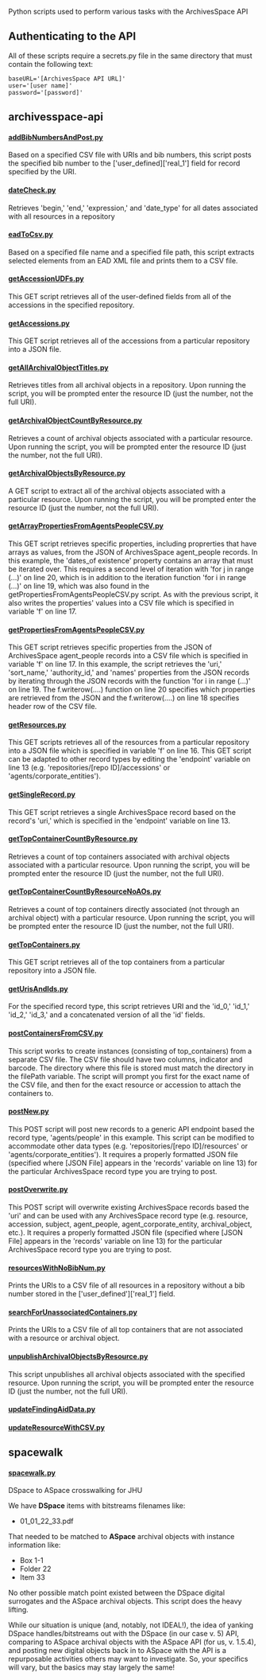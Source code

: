 Python scripts used to perform various tasks with the ArchivesSpace API


## Authenticating to the API

All of these scripts require a secrets.py file in the same directory that must contain the following text:

	baseURL='[ArchivesSpace API URL]'
	user='[user name]'
	password='[password]'

## archivesspace-api

#### [addBibNumbersAndPost.py](https://github.com/jhu-archives-and-manuscripts/archivesspace-api/blob/master/addBibNumbersAndPost.py)
Based on a specified CSV file with URIs and bib numbers, this script posts the specified bib number to the ['user_defined]['real_1'] field for record specified by the URI.

#### [dateCheck.py](https://github.com/jhu-archives-and-manuscripts/archivesspace-api/blob/master/dateCheck.py)
Retrieves 'begin,' 'end,' 'expression,' and 'date_type' for all dates associated with all resources in a repository

#### [eadToCsv.py](https://github.com/jhu-archives-and-manuscripts/archivesspace-api/blob/master/eadToCsv.py)
Based on a specified file name and a specified file path, this script extracts selected elements from an EAD XML file and prints them to a CSV file.

#### [getAccessionUDFs.py](https://github.com/jhu-archives-and-manuscripts/archivesspace-api/blob/master/getAccessionUDFs.py)
This GET script retrieves all of the user-defined fields from all of the accessions in the specified repository.

#### [getAccessions.py](https://github.com/jhu-archives-and-manuscripts/archivesspace-api/blob/master/getAccessions.py)
This GET script retrieves all of the accessions from a particular repository into a JSON file.

#### [getAllArchivalObjectTitles.py](https://github.com/jhu-archives-and-manuscripts/archivesspace-api/blob/master/getAllArchivalObjectTitles.py)
Retrieves titles from all archival objects in a repository. Upon running the script, you will be prompted enter the resource ID (just the number, not the full URI).

#### [getArchivalObjectCountByResource.py](https://github.com/jhu-archives-and-manuscripts/archivesspace-api/blob/master/getArchivalObjectCountByResource.py)
Retrieves a count of archival objects associated with a particular resource. Upon running the script, you will be prompted enter the resource ID (just the number, not the full URI).

#### [getArchivalObjectsByResource.py](https://github.com/jhu-archives-and-manuscripts/archivesspace-api/blob/master/getArchivalObjectsByResource.py)
A GET script to extract all of the archival objects associated with a particular resource. Upon running the script, you will be prompted enter the resource ID (just the number, not the full URI).

#### [getArrayPropertiesFromAgentsPeopleCSV.py](https://github.com/jhu-archives-and-manuscripts/archivesspace-api/blob/master/getArrayPropertiesFromAgentsPeopleCSV.py)
This GET script retrieves specific properties, including proprerties that have arrays as values, from the JSON of ArchivesSpace agent_people records. In this example, the 'dates_of existence' property contains an array that must be iterated over. This requires a second level of iteration with 'for j in range (...)' on line 20, which is in addition to the iteration function 'for i in range (...)' on line 19, which was also found in the getPropertiesFromAgentsPeopleCSV.py script. As with the previous script, it also writes the properties' values into a CSV file which is specified in variable 'f' on line 17.

#### [getPropertiesFromAgentsPeopleCSV.py](https://github.com/jhu-archives-and-manuscripts/archivesspace-api/blob/master/getPropertiesFromAgentsPeopleCSV.py)
This GET script retrieves specific properties from the JSON of ArchivesSpace agent_people records into a CSV file which is specified in variable 'f' on line 17. In this example, the script retrieves the 'uri,' 'sort_name,' 'authority_id,' and 'names' properties from the JSON records by iterating through the JSON records with the function 'for i in range (...)' on line 19. The f.writerow(....) function on line 20 specifies which properties are retrieved from the JSON and the f.writerow(....) on line 18 specifies header row of the CSV file.  

#### [getResources.py](https://github.com/jhu-archives-and-manuscripts/archivesspace-api/blob/master/getResources.py)
This GET scripts retrieves all of the resources from a particular repository into a JSON file which is specified in variable 'f' on line 16. This GET script can be adapted to other record types by editing the 'endpoint' variable on line 13 (e.g. 'repositories/[repo ID]/accessions' or 'agents/corporate_entities').

#### [getSingleRecord.py](https://github.com/jhu-archives-and-manuscripts/archivesspace-api/blob/master/getSingleRecord.py)
This GET script retrieves a single ArchivesSpace record based on the record's 'uri,' which is specified in the 'endpoint' variable on line 13.

#### [getTopContainerCountByResource.py](https://github.com/jhu-archives-and-manuscripts/archivesspace-api/blob/master/getTopContainerCountByResource.py)
Retrieves a count of top containers associated with archival objects associated with a particular resource. Upon running the script, you will be prompted enter the resource ID (just the number, not the full URI).

#### [getTopContainerCountByResourceNoAOs.py](https://github.com/jhu-archives-and-manuscripts/archivesspace-api/blob/master/getTopContainerCountByResourceNoAOs.py)
Retrieves a count of top containers directly associated (not through an archival object) with a particular resource. Upon running the script, you will be prompted enter the resource ID (just the number, not the full URI).

#### [getTopContainers.py](https://github.com/jhu-archives-and-manuscripts/archivesspace-api/blob/master/getTopContainers.py)
This GET script retrieves all of the top containers from a particular repository into a JSON file.

#### [getUrisAndIds.py](https://github.com/jhu-archives-and-manuscripts/archivesspace-api/blob/master/getUrisAndIds.py)
For the specified record type, this script retrieves URI and the 'id_0,' 'id_1,' 'id_2,' 'id_3,' and a concatenated version of all the 'id' fields.

#### [postContainersFromCSV.py](https://github.com/jhu-archives-and-manuscripts/archivesspace-api/blob/master/postContainersFromCSV.py)
This script works to create instances (consisting of top_containers) from a separate CSV file. The CSV file should have two columns, indicator and barcode. The directory where this file is stored must match the directory in the filePath variable. The script will prompt you first for the exact name of the CSV file, and then for the exact resource or accession to attach the containers to.

#### [postNew.py](https://github.com/jhu-archives-and-manuscripts/archivesspace-api/blob/master/postNew.py)
This POST script will post new records to a generic API endpoint based the record type, 'agents/people' in this example. This script can be modified to accommodate other data types (e.g. 'repositories/[repo ID]/resources' or 'agents/corporate_entities'). It requires a properly formatted JSON file (specified where [JSON File] appears in the 'records' variable on line 13) for the particular ArchivesSpace record type you are trying to post.  

#### [postOverwrite.py](https://github.com/jhu-archives-and-manuscripts/archivesspace-api/blob/master/postOverwrite.py)
This POST script will overwrite existing ArchivesSpace records based the 'uri' and can be used with any ArchivesSpace record type (e.g. resource, accession, subject, agent_people, agent_corporate_entity, archival_object, etc.). It requires a properly formatted JSON file (specified where [JSON File] appears in the 'records' variable on line 13) for the particular ArchivesSpace record type you are trying to post.

#### [resourcesWithNoBibNum.py](https://github.com/jhu-archives-and-manuscripts/archivesspace-api/blob/master/resourcesWithNoBibNum.py)
Prints the URIs to a CSV file of all resources in a repository without a bib number stored in the ['user_defined']['real_1'] field.

#### [searchForUnassociatedContainers.py](https://github.com/jhu-archives-and-manuscripts/archivesspace-api/blob/master/searchForUnassociatedContainers.py)
Prints the URIs to a CSV file of all top containers that are not associated with a resource or archival object.

#### [unpublishArchivalObjectsByResource.py](https://github.com/jhu-archives-and-manuscripts/archivesspace-api/blob/master/unpublishArchivalObjectsByResource.py)
This script unpublishes all archival objects associated with the specified resource. Upon running the script, you will be prompted enter the resource ID (just the number, not the full URI).

#### [updateFindingAidData.py](https://github.com/jhu-archives-and-manuscripts/archivesspace-api/blob/master/updateFindingAidData.py)

#### [updateResourceWithCSV.py](https://github.com/jhu-archives-and-manuscripts/archivesspace-api/blob/master/updateResourceWithCSV.py)


## spacewalk

#### [spacewalk.py](https://github.com/jhu-archives-and-manuscripts/spacewalk/blob/master/spacewalk.py)
DSpace to ASpace crosswalking for JHU

We have **DSpace** items with bitstreams filenames like:
  * 01_01_22_33.pdf
  
That needed to be matched to **ASpace** archival objects with instance information like:
  * Box 1-1
  * Folder 22
  * Item 33
  
No other possible match point existed between the DSpace digital surrogates and the ASpace archival objects.  This script does the heavy lifting.

While our situation is unique (and, notably, not IDEAL!), the idea of yanking DSpace handles/bitstreams out with the DSpace (in our case v. 5) API, comparing to ASpace archival objects with the ASpace API (for us, v. 1.5.4), and posting new digital objects back in to ASpace with the API is a repurposable activities others may want to investigate.  So, your specifics will vary, but the basics may stay largely the same!


